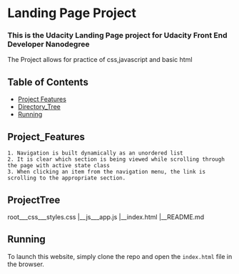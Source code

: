 
# Landing Page Project

### This is the Udacity Landing Page  project for Udacity Front End Developer Nanodegree
The Project allows for practice of css,javascript and basic html 

## Table of Contents

* [Project Features](#Project_Features)
* [Directory_Tree](#ProjectTree)
* [Running](#running)

## Project_Features
    1. Navigation is built dynamically as an unordered list
    2. It is clear which section is being viewed while scrolling through the page with active state class
    3. When clicking an item from the navigation menu, the link is scrolling to the appropriate section.

## ProjectTree
root___css___styles.css
    |__js___app.js
    |__index.html
    |__README.md


## Running
To launch this website, simply clone the repo and open the `index.html` file in the browser. 


